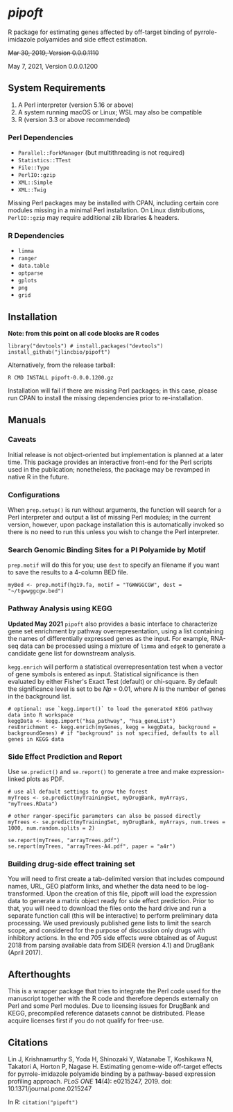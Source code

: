 # *pipoft*
R package for estimating genes affected by off-target binding of pyrrole-imidazole polyamides and side effect estimation.

~~Mar 30, 2019, Version 0.0.0.1110~~

May  7, 2021, Version 0.0.0.1200

## System Requirements
  1. A Perl interpreter (version 5.16 or above)
  2. A system running macOS or Linux; WSL may also be compatible
  3. R (version 3.3 or above recommended)
  
### Perl Dependencies
  * `Parallel::ForkManager` (but multithreading is not required)
  * `Statistics::TTest`
  * `File::Type`
  * `PerlIO::gzip`
  * `XML::Simple`
  * `XML::Twig`

Missing Perl packages may be installed with CPAN, including certain core modules missing in a minimal Perl installation. On Linux distributions, `PerlIO::gzip` may require additional zlib libraries & headers.

### R Dependencies
  * `limma`
  * `ranger`
  * `data.table`
  * `optparse`
  * `gplots`
  * `png`
  * `grid`

## Installation
__Note: from this point on all code blocks are R codes__
```
library("devtools") # install.packages("devtools")
install_github("jlincbio/pipoft")
```

Alternatively, from the release tarball:

`R CMD INSTALL pipoft-0.0.0.1200.gz`

Installation will fail if there are missing Perl packages; in this case, please run CPAN to install the missing dependencies prior to re-installation.

## Manuals

### Caveats
Initial release is not object-oriented but implementation is planned at a later time. This package provides an interactive front-end for the Perl scripts used in the publication; nonetheless, the package may be revamped in native R in the future.

### Configurations
When `prep.setup()` is run without arguments, the function will search for a Perl interpreter and output a list of missing Perl modules; in the current version, however, upon package installation this is automatically invoked so there is no need to run this unless you wish to change the Perl interpreter.

### Search Genomic Binding Sites for a PI Polyamide by Motif 
`prep.motif` will do this for you; use `dest` to specify an filename if you want to save the results to a 4-column BED file.   
```
myBed <- prep.motif(hg19.fa, motif = "TGWWGGCGW", dest = "~/tgwwggcgw.bed")
```

### Pathway Analysis using KEGG
__Updated May 2021__
`pipoft` also provides a basic interface to characterize gene set enrichment by pathway overrepresentation, using a list containing the names of differentially expressed genes as the input. For example, RNA-seq data can be processed using a mixture of `limma` and `edgeR` to generate a candidate gene list for downstream analysis.

`kegg.enrich` will perform a statistical overrepresentation test when a vector of gene symbols is entered as input. Statistical significance is then evaluated by either Fisher's Exact Test (default) or chi-square. By default the significance level is set to be *Np* = 0.01, where *N* is the number of genes in the background list.
```
# optional: use `kegg.import()` to load the generated KEGG pathway data into R workspace
keggData <- kegg.import("hsa_pathway", "hsa_geneList")
resEnrichment <- kegg.enrich(myGenes, kegg = keggData, background = backgroundGenes) # if "background" is not specified, defaults to all genes in KEGG data
```

### Side Effect Prediction and Report
Use `se.predict()` and `se.report()` to generate a tree and make expression-linked plots as PDF.  
```
# use all default settings to grow the forest
myTrees <- se.predict(myTrainingSet, myDrugBank, myArrays, "myTrees.RData")

# other ranger-specific parameters can also be passed directly
myTrees <- se.predict(myTrainingSet, myDrugBank, myArrays, num.trees = 1000, num.random.splits = 2)

se.report(myTrees, "arrayTrees.pdf")
se.report(myTrees, "arrayTrees-A4.pdf", paper = "a4r")
```

### Building drug-side effect training set
You will need to first create a tab-delimited version that includes compound names, URL, GEO platform links, and whether the data need to be log-transformed. Upon the creation of this file, pipoft will load the expression data to generate a matrix object ready for side effect prediction. Prior to that, you will need to download the files onto the hard drive and run a separate function call (this will be interactive) to perform preliminary data processing. We used previously published gene lists to limit the search scope, and considered for the purpose of discussion only drugs with inhibitory actions. In the end 705 side effects were obtained as of August 2018 from parsing available data from SIDER (version 4.1) and DrugBank (April 2017).

## Afterthoughts
This is a wrapper package that tries to integrate the Perl code used for the manuscript together with the R code and therefore depends externally on Perl and some Perl modules. Due to licensing issues for DrugBank and KEGG, precompiled reference datasets cannot be distributed. Please acquire licenses first if you do not qualify for free-use.

## Citations
Lin J, Krishnamurthy S, Yoda H, Shinozaki Y, Watanabe T, Koshikawa N, Takatori A, Horton P, Nagase H. Estimating genome-wide off-target effects for pyrrole-imidazole polyamide binding by a pathway-based expression profiling approach. *PLoS ONE* **14**(4): e0215247, 2019. doi: 10.1371/journal.pone.0215247

In R:
`citation("pipoft")`
